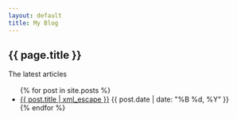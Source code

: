 ```yaml
---
layout: default
title: My Blog
---
```

<h2>{{ page.title }}</h2>
<p>The latest articles</p>
<ul id="posts" class="index">
	{% for post in site.posts %}
　　　　<li>
 		<a href="{{ site.baseurl }}{{ post.url }}">{{ post.title | xml_escape }}</a>
 		<span>
 			<time datetime="{{ post.date | date: "%Y-%m-%d" }}">
 					{{ post.date | date: "%B %d, %Y" }}
 			</time>
 		</span>
	</li>
	{% endfor %}
</ul>